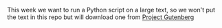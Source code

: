 This week we want to run a Python script on a large text, so we won't put the text in this repo but will download one from [Project Gutenberg](https://www.gutenberg.org/.)
